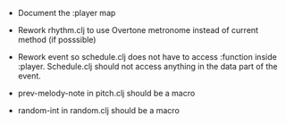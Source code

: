 * Document the :player map

* Rework rhythm.clj to use Overtone metronome instead of current method (if posssible)

* Rework event so schedule.clj does not have to access :function inside :player. Schedule.clj should not access anything in the data part of the event.

* prev-melody-note in pitch.clj should be a macro

* random-int in random.clj should be a macro
